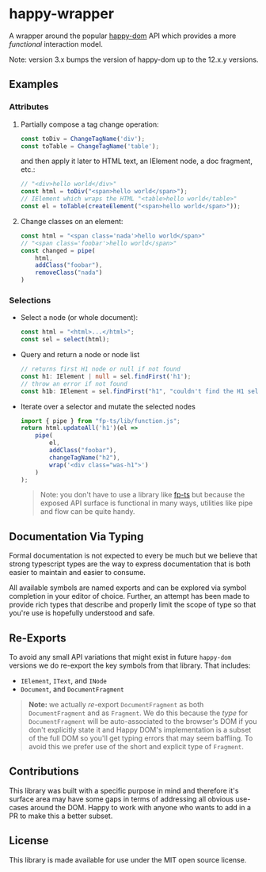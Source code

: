 # happy-wrapper

A wrapper around the popular [happy-dom](https://github.com/capricorn86/happy-dom) API which provides a more _functional_ interaction model.

Note: version 3.x bumps the version of happy-dom up to the 12.x.y versions.

## Examples

### Attributes

1. Partially compose a tag change operation:

   ```ts
   const toDiv = ChangeTagName('div');
   const toTable = ChangeTagName('table');
   ```

   and then apply it later to HTML text, an IElement node, a doc fragment, etc.:

   ```ts
   // "<div>hello world</div>" 
   const html = toDiv("<span>hello world</span>");
   // IElement which wraps the HTML "<table>hello world</table>"
   const el = toTable(createElement("<span>hello world</span>"));
   ```

2. Change classes on an element:

    ```ts
    const html = "<span class='nada'>hello world</span>"
    // "<span class='foobar'>hello world</span>"
    const changed = pipe(
        html,
        addClass("foobar"),
        removeClass("nada")
    )
    ```

### Selections

- Select a node (or whole document):

    ```ts
    const html = "<html>...</html>";
    const sel = select(html);
    ```

- Query and return a node or node list

    ```ts
    // returns first H1 node or null if not found
    const h1: IElement | null = sel.findFirst('h1'); 
    // throw an error if not found
    const h1b: IElement = sel.findFirst("h1", "couldn't find the H1 selector");
    ```

- Iterate over a selector and mutate the selected nodes

    ```ts
    import { pipe } from "fp-ts/lib/function.js";
    return html.updateAll('h1')(el => 
        pipe(
            el,
            addClass("foobar"),
            changeTagName("h2"),
            wrap('<div class="was-h1">')
        )
    );
    ```

    > Note: you don't have to use a library like [fp-ts](https://github.com/gcanti/fp-ts) but because the exposed API surface is functional in many ways, utilities like pipe and flow can be quite handy.

## Documentation Via Typing

Formal documentation is not expected to every be much but we believe that strong typescript types are the way to express documentation that is both easier to maintain and easier to consume.

All available symbols are named exports and can be explored via symbol completion in your editor of choice. Further, an attempt has been made to provide rich types that describe and properly limit the scope of type so that you're use is hopefully understood and safe.

## Re-Exports

To avoid any small API variations that might exist in future `happy-dom` versions we do re-export the key symbols from that library. That includes:

- `IElement`, `IText`, and `INode`
- `Document`, and `DocumentFragment`

> **Note:** we actually _re_-export `DocumentFragment` as both `DocumentFragment` and as `Fragment`. We do this because the _type_ for `DocumentFragment` will be auto-associated to the browser's DOM if you don't explicitly state it and Happy DOM's implementation is a subset of the full DOM so you'll get typing errors that may seem baffling. To avoid this we prefer use of the short and explicit type of `Fragment`.

## Contributions

This library was built with a specific purpose in mind and therefore it's surface area may have some gaps in terms of addressing all obvious use-cases around the DOM. Happy to work with anyone who wants to add in a PR to make this a better subset.

## License

This library is made available for use under the MIT open source license.
